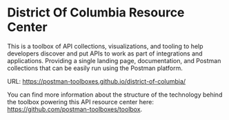 # District Of Columbia Resource Center
This is a toolbox of API collections, visualizations, and tooling to help developers discover and put APIs to work as part of integrations and applications. Providing a single landing page, documentation, and Postman collections that can be easily run using the Postman platform.

URL: https://postman-toolboxes.github.io/district-of-columbia/

You can find more information about the structure of the technology behind the toolbox powering this API resource center here: https://github.com/postman-toolboxes/toolbox.
